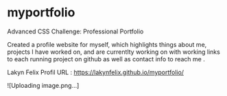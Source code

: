 # myportfolio
 Advanced CSS Challenge: Professional Portfolio

Created a profile website for myself, which highlights things about me, projects I have worked on,
and are currentlty working on with working links to each running project on github as well as contact info to reach me . 

Lakyn Felix Profil URL : https://lakynfelix.github.io/myportfolio/ 


![Uploading image.png…]

      
